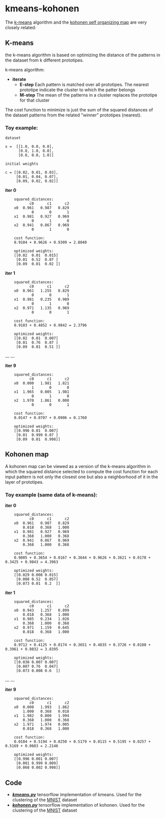 # kmeans-kohonen
The [k-means](https://goo.gl/6qvLx2) algorithm and the [kohonen self organizing map](https://goo.gl/8bNsh) are very closely related:

## K-means
the k-means algorithm is based on optimizing the distance of the patterns in the dataset from k different prototipes.

k-means algorithm:
* **iterate**
  * **E-step** Each pattern is matched over all prototipes. The nearest prototipe indicate the cluster to which the patter belongs 
  * **M-step** The mean of the patterns in a cluster replaces the prototipe for that cluster 

The cost function to minimize is just the sum of the squared distances of the dataset patterns from the related "winner" prototipes (nearest).

### Toy example:

    dataset

    x =  [[1.0, 0.0, 0.0],
          [0.0, 1.0, 0.0],
          [0.0, 0.0, 1.0]]
           
    initial weights

    c = [[0.02, 0.01, 0.03],
         [0.01, 0.04, 0.07],
         [0.09, 0.02, 0.02]]


**iter 0**
		
		squared_distances:
			   c0	   c1	   c2
		x0	0.961	0.987	0.829	
			    0	    0	    1	
		x1	0.981	0.927	0.969	
			    0	    1	    0	
		x2	0.941	0.867	0.969	
			    0	    1	    0	
		
		cost function:
		0.9104 + 0.9626 + 0.9309 = 2.8040
		
		optimized weights:
		[[0.02  0.01  0.015]
		 [0.01  0.52  0.07 ]
		 [0.09  0.01  0.02 ]]
		
**iter 1**
		
		squared_distances:
			   c0	   c1	   c2
		x0	0.961	1.255	0.829	
			    0	    0	    1	
		x1	0.981	0.235	0.989	
			    0	    1	    0	
		x2	0.971	1.135	0.969	
			    0	    0	    1	
		
		cost function:
		0.9103 + 0.4852 + 0.9842 = 2.3796
		
		optimized weights:
		[[0.02  0.01  0.007]
		 [0.01  0.76  0.07 ]
		 [0.09  0.01  0.51 ]]
		
**... ...**

**iter 9**
		
		squared_distances:
			   c0	   c1	   c2
		x0	0.000	1.981	1.821	
			    1	    0	    0	
		x1	1.965	0.005	1.981	
			    0	    1	    0	
		x2	1.970	1.861	0.008	
			    0	    0	    1	
		
		cost function:
		0.0147 + 0.0707 + 0.0906 = 0.1760
		
		optimized weights:
		[[0.996 0.01  0.007]
		 [0.01  0.999 0.07 ]
		 [0.09  0.01  0.998]]

## Kohonen map 
A kohonen map can be viewed as a version of the k-means algorithm in which the squared distance selected to compute the cost function for each input pattern is not only the closest one but also a neighborhood of it in the layer of prototipes.


### Toy example (same data of k-means):
**iter 0**
		
		squared_distances:
			   c0	   c1	   c2
		x0	0.961	0.987	0.829	
			0.018	0.368	1.000	
		x1	0.981	0.927	0.969	
			0.368	1.000	0.368	
		x2	0.941	0.867	0.969	
			0.368	1.000	0.368	
		
		cost function:
		0.9805 + 0.3654 + 0.0167 + 0.3644 + 0.9626 + 0.3621 + 0.0178 + 0.3425 + 0.9843 = 4.3963
		
		optimized weights:
		[[0.029 0.008 0.015]
		 [0.008 0.52  0.057]
		 [0.073 0.01  0.2  ]]
		
 **iter 1**
		
		squared_distances:
			   c0	   c1	   c2
		x0	0.943	1.257	0.899	
			0.018	0.368	1.000	
		x1	0.985	0.234	1.026	
			0.368	1.000	0.368	
		x2	0.971	1.159	0.645	
			0.018	0.368	1.000	
		
		cost function:
		0.9712 + 0.4125 + 0.0174 + 0.3651 + 0.4835 + 0.3726 + 0.0180 + 0.3961 + 0.8032 = 3.8395
		
		optimized weights:
		[[0.038 0.007 0.007]
		 [0.007 0.76  0.047]
		 [0.073 0.008 0.6  ]]
		
**... ...**
		
**iter 9**
		
		squared_distances:
			   c0	   c1	   c2
		x0	0.000	1.993	1.862	
			1.000	0.368	0.018	
		x1	1.982	0.000	1.994	
			0.368	1.000	0.368	
		x2	1.971	1.974	0.005	
			0.018	0.368	1.000	
		
		cost function:
		0.0104 + 0.5194 + 0.0250 + 0.5179 + 0.0115 + 0.5195 + 0.0257 + 0.5169 + 0.0683 = 2.2146
		
		optimized weights:
		[[0.996 0.001 0.007]
		 [0.001 0.999 0.009]
		 [0.068 0.002 0.998]]
			


## Code 
* ***[kmeans.py](kmeans.py)*** tensorflow implementation of kmeans. Used for the clustering of the [MNIST](https://en.wikipedia.org/wiki/MNIST_database) dataset
* ***[kohonen.py](kohonen.py)*** tensorflow implementation of kohonen. Used for the clustering of the [MNIST](https://en.wikipedia.org/wiki/MNIST_database) dataset

